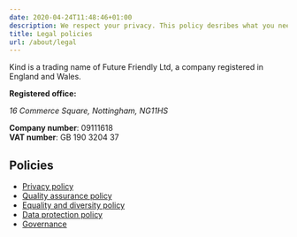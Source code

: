 ```yaml
---
date: 2020-04-24T11:48:46+01:00
description: We respect your privacy. This policy desribes what you need to know.
title: Legal policies
url: /about/legal
---
```


Kind is a trading name of Future Friendly Ltd, a company registered in England and Wales.

<strong>Registered office:</strong>
<address>
<span class="numbers">16</span> Commerce Square, Nottingham,
NG<span class="numbers">1</span><span class="numbers">1</span>HS
</address>


<strong>Company number</strong>: 
<span class="numbers">09111618</span><br>
<strong>VAT number</strong>: GB <span class="numbers">190</span> <span class="numbers">3204</span> <span class="numbers">37</span>

## Policies

* <a href="/about/legal/privacy">Privacy policy</a>
* <a href="/about/legal/quality-assurance-policy">Quality assurance policy</a>
* <a href="/about/legal/equality-and-diversity-policy">Equality and diversity policy</a>
* <a href="/about/legal/data-protection-policy">Data protection policy</a>
* <a href="/about/legal/governance">Governance</a>
